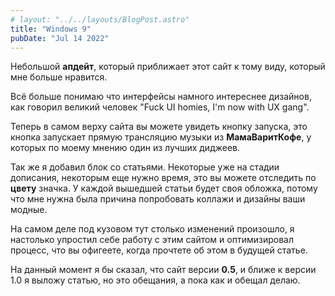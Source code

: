 ```yaml
---
# layout: "../../layouts/BlogPost.astro"
title: "Windows 9"
pubDate: "Jul 14 2022"
---
```


Небольшой **апдейт**, который приближает этот сайт к тому виду, который мне больше нравится.

Всё больше понимаю что интерфейсы намного интереснее дизайнов, как говорил великий человек "Fuck UI homies, I'm now with UX gang".

Теперь в самом верху сайта вы можете увидеть кнопку запуска, это кнопка запускает прямую трансляцию музыки из **МамаВаритКофе**, у которых по моему мнению один из лучших диджеев.

Так же я добавил блок со статьями. Некоторые уже на стадии дописания, некоторым еще нужно время, это вы можете отследить по **цвету** значка. У каждой вышедшей статьи будет своя обложка, потому что мне нужна была причина попробовать коллажи и дизайны ваши модные.

На самом деле под кузовом тут столько изменений произошло, я настолько упростил себе работу с этим сайтом и оптимизировал процесс, что вы офигеете, когда прочтете об этом в будущей статье.

На данный момент я бы сказал, что сайт версии **0.5**, и ближе к версии 1.0 я выложу статью, но это обещания, а пока как и обещал делаю.
